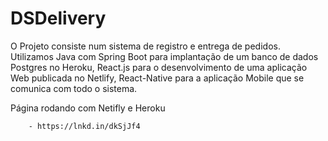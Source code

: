 # DSDelivery

O Projeto consiste num sistema de registro e entrega de pedidos. Utilizamos Java com Spring Boot para implantação de um banco de dados Postgres no Heroku, React.js para o desenvolvimento de uma aplicação Web publicada no Netlify, React-Native para a aplicação Mobile que se comunica com todo o sistema.

Página rodando com Netifly e Heroku

        - https://lnkd.in/dkSjJf4



